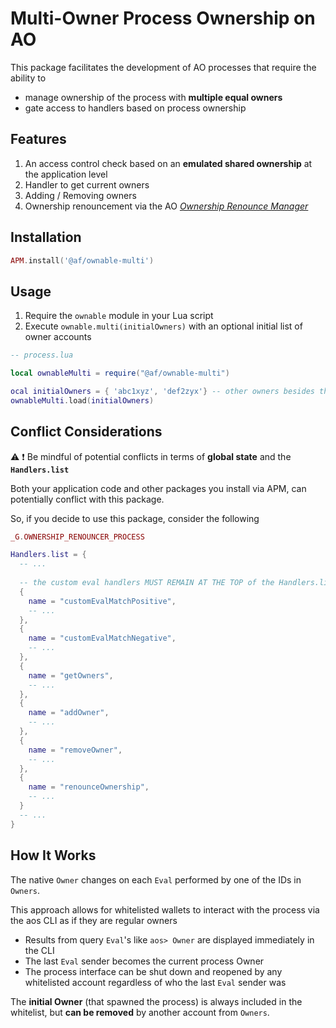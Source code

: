 # Multi-Owner Process Ownership on AO

This package facilitates the development of AO processes that require the ability to

- manage ownership of the process with **multiple equal owners**
- gate access to handlers based on process ownership

## Features

1. An access control check based on an **emulated shared ownership** at the application level
2. Handler to get current owners
3. Adding / Removing owners
4. Ownership renouncement via the AO [_Ownership Renounce Manager_](https://github.com/Autonomous-Finance/ao-ownership-renounce-manager)

## Installation

```lua
APM.install('@af/ownable-multi')
```

## Usage

1. Require the `ownable` module in your Lua script
2. Execute `ownable.multi(initialOwners)` with an optional initial list of owner accounts

```lua
-- process.lua

local ownableMulti = require("@af/ownable-multi")

ocal initialOwners = { 'abc1xyz', 'def2zyx'} -- other owners besides the process deployer
ownableMulti.load(initialOwners)
```

## Conflict Considerations

⚠️ ❗️ Be mindful of potential conflicts in terms of **global state** and the **`Handlers.list`**

Both your application code and other packages you install via APM, can potentially conflict with this package.

So, if you decide to use this package, consider the following

```lua
_G.OWNERSHIP_RENOUNCER_PROCESS

Handlers.list = {
  -- ...
  
  -- the custom eval handlers MUST REMAIN AT THE TOP of the Handlers.list
  { 
    name = "customEvalMatchPositive",
    -- ... 
  },
  { 
    name = "customEvalMatchNegative",
    -- ... 
  },
  { 
    name = "getOwners", 
    -- ... 
  },
  { 
    name = "addOwner", 
    -- ... 
  },
  { 
    name = "removeOwner", 
    -- ... 
  },
  { 
    name = "renounceOwnership", 
    -- ... 
  }
  -- ...
}
```

## How It Works

The native `Owner` changes on each `Eval` performed by one of the IDs in `Owners`.

This approach allows for whitelisted wallets to interact with the process via the aos CLI as if they are regular owners
   - Results from query `Eval`'s like `aos> Owner` are displayed immediately in the CLI
   - The last `Eval` sender becomes the current process Owner
   - The process interface can be shut down and reopened by any whitelisted account regardless of who the last `Eval` sender was

The **initial Owner** (that spawned the process) is always included in the whitelist, but **can be removed** by another account from `Owners`.